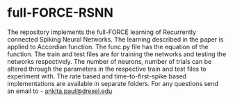 # full-FORCE-RSNN

The repository implements the full-FORCE learning of  Recurrently connected Spiking Neural Networks. 
The learning described in the paper is applied to Accordian function. The func.py file has the equation of the function. The train and test files are for training the networks and testing the networks respectively. The number of neurons, number of trials can be altered through the parameters in the respective train and test files to experiment with. 
The rate based and time-to-first-spike based implementations are available in separate folders. For any questions send an email to - ankita.paul@drexel.edu
